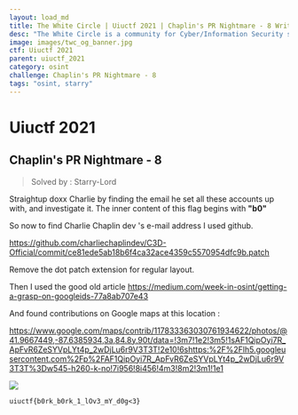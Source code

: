 ```yaml
---
layout: load_md
title: The White Circle | Uiuctf 2021 | Chaplin's PR Nightmare - 8 Writeup
desc: "The White Circle is a community for Cyber/Information Security students, enthusiasts and professionals. You can discuss anything related to Security, share your knowledge with others, get help when you need it and proceed further in your journey with amazing people from all over the world."
image: images/twc_og_banner.jpg
ctf: Uiuctf 2021
parent: uiuctf_2021
category: osint
challenge: Chaplin's PR Nightmare - 8
tags: "osint, starry"
---
```


<h1 class="heading card-title white-text">Uiuctf 2021</h1>

## Chaplin's PR Nightmare - 8
> Solved by : Starry-Lord

Straightup doxx Charlie by finding the email he set all these accounts up with, and investigate it.
The inner content of this flag begins with **"b0"**


So now to find Charlie Chaplin dev 's e-mail address I used github. 

https://github.com/charliechaplindev/C3D-Official/commit/ce81ede5ab18b6f4ca32ace4359c5570954dfc9b.patch

Remove the dot patch extension for regular layout. 

Then I used the good old article https://medium.com/week-in-osint/getting-a-grasp-on-googleids-77a8ab707e43

And found contributions on Google maps at this location :

https://www.google.com/maps/contrib/117833363030761934622/photos/@41.9667449,-87.6385934,3a,84.8y,90t/data=!3m7!1e2!3m5!1sAF1QipOyi7R_ApFvR6ZeSYVpLYt4p_2wDjLu6r9V3T3T!2e10!6shttps:%2F%2Flh5.googleusercontent.com%2Fp%2FAF1QipOyi7R_ApFvR6ZeSYVpLYt4p_2wDjLu6r9V3T3T%3Dw545-h260-k-no!7i956!8i456!4m3!8m2!3m1!1e1

![](https://i.imgur.com/lGLBAwA.jpg)



    uiuctf{b0rk_b0rk_1_lOv3_mY_d0g<3}


